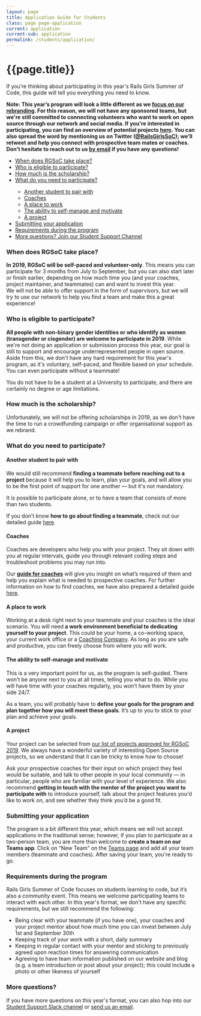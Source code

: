 ```yaml
---
layout: page
title: Application Guide for Students
class: page page-application
current: application
current-sub: application
permalink: /students/application/
---
```


<h1>{{page.title}}</h1>

<p>If you’re thinking about participating in this year's Rails Girls Summer of Code, this guide will tell you everything you need to know.</p>

<strong>Note: This year’s program will look a little different as we <a href="../blog/2019-03-21-the-future-of-rgsoc">focus on our rebranding</a>. For this reason, we will not have any sponsored teams, but we're still committed to connecting volunteers who want to work on open source through our network and social media. If you're interested in participating, you can find an overview of potential projects <a href="https://teams.railsgirlssummerofcode.org/projects">here</a>. You can also spread the word by mentioning us on Twitter (<a href="http://www.twitter.com/RailsGirlsSoC">@RailsGirlsSoC</a>); we’ll retweet and help you connect with prospective team mates or coaches. Don't hesitate to reach out to us <a href="mailto:contact@rgsoc.org">by email</a> if you have any questions!</strong>

<ul>
  <li><a href="#period">When does RGSoC take place?</a></li>
  <li><a href="#eligibility">Who is eligible to participate?</a></li>
  <li><a href="#stipend">How much is the scholarship?</a></li>
  <li><a href="#components">What do you need to participate?</a></li>
    <ul>
      <li><a href="#pair">Another student to pair with</a></li>
      <li><a href="#coaches">Coaches</a></li>
      <li><a href="#workplace">A place to work</a></li>
      <li><a href="#self-mgmt">The ability to self-manage and motivate</a></li>
      <li><a href="#project">A project</a></li>
    </ul>
  <li><a href="#place-application">Submitting your application</a></li>
  <li><a href="#requirements-program">Requirements during the program</a></li>
  <li><a href="#student-support">More questions? Join our Student Support Channel</a></li>
</ul>

<h3 id="period">When does RGSoC take place?</h3>

**In 2019, RGSoC will be self-paced and volunteer-only**. This means you can participate for 3 months from July to September, but you can also start later or finish earlier, depending on how much time you (and your coaches, project maintainer, and teammates) can and want to invest this year.  
We will not be able to offer support in the form of supervisors, but we will try to use our network to help you find a team and make this a great experience!    

<h3 id="eligibility">Who is eligible to participate?</h3>

**All people with non-binary gender identities or who identify as women (transgender or cisgender) are welcome to participate in 2019**. While we're not doing an application or submission process this year, our goal is still to support and encourage underrepresented people in open source. Aside from this, we don't have any hard requirement for this year's program, as it's voluntary, self-paced, and flexible based on your schedule. You can even participate without a teammate!  

You do not have to be a student at a University to participate, and there are certainly no degree or age limitations.  

<h3 id="stipend">How much is the scholarship?</h3>

Unfortunately, we will not be offering scholarships in 2019, as we don't have the time to run a crowdfunding campaign or offer organisational support as we rebrand. 

<h3 id="components">What do you need to participate?</h3>

<h4 id="pair">Another student to pair with</h4>

We would still recommend **finding a teammate before reaching out to a project** because it will help you to learn, plan your goals, and will allow you to be the first point of support for one another — but it's not mandatory.     

It is possible to participate alone, or to have a team that consists of more than two students.  

If you don’t know **how to go about finding a teammate**, check out our detailed guide <a href="/students/finding-your-team">here</a>.


<h4 id="coaches">Coaches</h4>

Coaches are developers who help you with your project. They sit down with you at regular intervals, guide you through relevant coding steps and troubleshoot problems you may run into.  
 

Our **<a href="/guide/coaching/">guide for coaches</a>** will give you insight on what’s required of them and help you explain what is needed to prospective coaches. For further information on how to find coaches, we have also prepared a detailed guide <a href="/students/finding-your-team">here</a>.


<h4 id="workplace">A place to work</h4>

Working at a desk right next to your teammate and your coaches is the ideal scenario. You will need **a work environment beneficial to dedicating yourself to your project**. This could be your home, a co-working space, your current work office or a <a href="/guide/coaching-company/">Coaching Company</a>. As long as you are safe and productive, you can freely choose from where you will work.


<h4 id="self-mgmt">The ability to self-manage and motivate</h4>

This is a very important point for us, as the program is self-guided. There won’t be anyone next to you at all times, telling you what to do. While you will have time with your coaches regularly, you won’t have them by your side 24/7.  

As a team, you will probably have to **define your goals for the program and plan together how you will meet these goals**. It’s up to you to stick to your plan and achieve your goals. 

<h4 id="project">A project</h4>

Your project can be selected from <a href="https://teams.railsgirlssummerofcode.org/projects">our list of projects approved for RGSoC 2019</a>. We always have a wonderful variety of interesting Open Source projects, so we understand that it can be tricky to know how to choose!

Ask your prospective coaches for their input on which project they feel would be suitable, and talk to other people in your local community — in particular, people who are familiar with your level of experience. We also recommend **getting in touch with the mentor of the project you want to participate with** to introduce yourself, talk about the project features you'd like to work on, and see whether they think you’d be a good fit.  


<h3 id="place-application">Submitting your application</h3>

The program is a bit different this year, which means we will not accept applications in the traditional sense; however, if you plan to participate as a two-person team, you are more than welcome to **create a team on our Teams app**. Click on “New Team” on the <a href="https://teams.railsgirlssummerofcode.org/teams">Teams page</a> and add all your team members (teammate and coaches). After saving your team, you're ready to go.  

<h3 id="requirements-program">Requirements during the program</h3>

Rails Girls Summer of Code focuses on students learning to code, but it’s also a community event. This means we welcome participating teams to interact with each other. In this year's format, we don't have any specific requirements, but we still recommend the following:

* Being clear with your teammate (if you have one), your coaches and your project mentor about how much time you can invest between July 1st and September 30th
* Keeping track of your work with a short, daily summary
* Keeping in regular contact with your mentor and sticking to previously agreed upon reaction times for answering communication
* Agreeing to have team information published on our website and blog (e.g. a team introduction or post about your project); this could include a photo or other likeness of yourself

<h3 id="student-support">More questions?</h3>

If you have more questions on this year's format, you can also hop into our <a href="https://rgsoc-application-support.herokuapp.com/">Student Support Slack channel</a> or <a href="mailto:contact@rgsoc.org">send us an email</a>.

